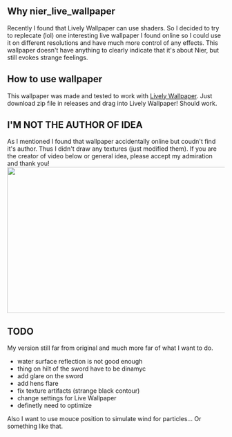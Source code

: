 ## Why nier_live_wallpaper
Recently I found that Lively Wallpaper can use shaders. So I decided to try to replecate (lol) one interesting live wallpaper I found online so I could use it on different resolutions and have much more control of any effects. 
This wallpaper doesn't have anything to clearly indicate that it's about Nier, but still evokes strange feelings. 

## How to use wallpaper
This wallpaper was made and tested to work with [Lively Wallpaper](https://github.com/rocksdanister/lively?ysclid=m4489zp8k1784699613). Just download zip file in releases and drag into Lively Wallpaper! Should work.

## I'M NOT THE AUTHOR OF IDEA
As I mentioned I found that wallpaper accidentally online but coudn't find it's author. Thus I didn't draw any textures (just modified them).
If you are the creator of video below or general idea, please accept my admiration and thank you!
<img src="original.gif" width="600" height="338"/>

## TODO
My version still far from original and much more far of what I want to do.

- water surface reflection is not good enough
- thing on hilt of the sword have to be dinamyc
- add glare on the sword
- add hens flare
- fix texture artifacts (strange black contour)
- change settings for Live Wallpaper
- definetly need to optimize

Also I want to use mouce position to simulate wind for particles... Or something like that.
